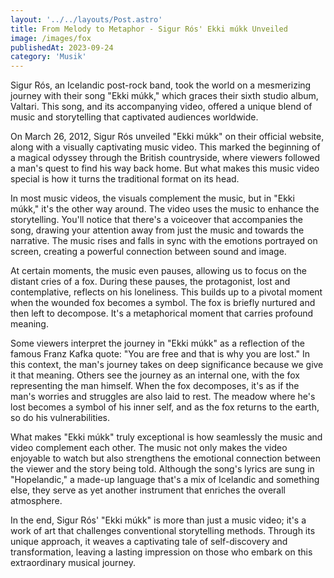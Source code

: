 ```yaml
---
layout: '../../layouts/Post.astro'
title: From Melody to Metaphor - Sigur Rós' Ekki múkk Unveiled
image: /images/fox
publishedAt: 2023-09-24
category: 'Musik'
---
```


Sigur Rós, an Icelandic post-rock band, took the world on a mesmerizing journey with their song "Ekki múkk," which graces their sixth studio album, Valtari. This song, and its accompanying video, offered a unique blend of music and storytelling that captivated audiences worldwide.

On March 26, 2012, Sigur Rós unveiled "Ekki múkk" on their official website, along with a visually captivating music video. This marked the beginning of a magical odyssey through the British countryside, where viewers followed a man's quest to find his way back home. But what makes this music video special is how it turns the traditional format on its head.

In most music videos, the visuals complement the music, but in "Ekki múkk," it's the other way around. The video uses the music to enhance the storytelling. You'll notice that there's a voiceover that accompanies the song, drawing your attention away from just the music and towards the narrative. The music rises and falls in sync with the emotions portrayed on screen, creating a powerful connection between sound and image.

At certain moments, the music even pauses, allowing us to focus on the distant cries of a fox. During these pauses, the protagonist, lost and contemplative, reflects on his loneliness. This builds up to a pivotal moment when the wounded fox becomes a symbol. The fox is briefly nurtured and then left to decompose. It's a metaphorical moment that carries profound meaning.

Some viewers interpret the journey in "Ekki múkk" as a reflection of the famous Franz Kafka quote: "You are free and that is why you are lost." In this context, the man's journey takes on deep significance because we give it that meaning. Others see the journey as an internal one, with the fox representing the man himself. When the fox decomposes, it's as if the man's worries and struggles are also laid to rest. The meadow where he's lost becomes a symbol of his inner self, and as the fox returns to the earth, so do his vulnerabilities.

What makes "Ekki múkk" truly exceptional is how seamlessly the music and video complement each other. The music not only makes the video enjoyable to watch but also strengthens the emotional connection between the viewer and the story being told. Although the song's lyrics are sung in "Hopelandic," a made-up language that's a mix of Icelandic and something else, they serve as yet another instrument that enriches the overall atmosphere.

In the end, Sigur Rós' "Ekki múkk" is more than just a music video; it's a work of art that challenges conventional storytelling methods. Through its unique approach, it weaves a captivating tale of self-discovery and transformation, leaving a lasting impression on those who embark on this extraordinary musical journey.
